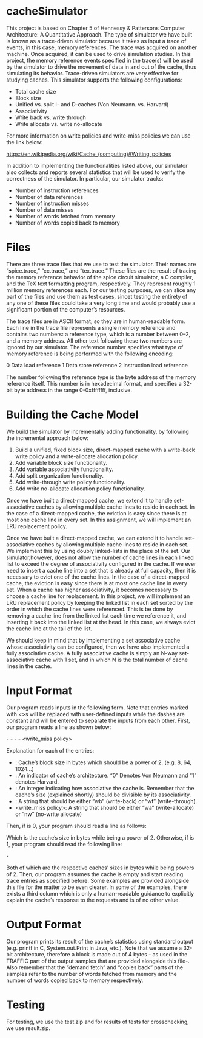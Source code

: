 # cacheSimulator
This project is based on Chapter 5 of Hennessy & Pattersons Computer Architecture: A Quantitative Approach.
The type of simulator we have built is known as a trace-driven simulator because it takes as input a trace of events, in this case, memory references. The trace was acquired on another machine. Once acquired, it can be used to drive simulation studies. In this project, the memory reference events specified in the trace(s) will be used by the simulator to drive the movement of data in and out of the cache, thus simulating its behavior. Trace-driven simulators are very effective for studying caches. This simulator supports the following configurations:

- Total cache size
- Block size
- Unified vs. split I- and D-caches (Von Neumann. vs. Harvard)
- Associativity
- Write back vs. write through
- Write allocate vs. write no-allocate

For more information on write policies and write-miss policies we can use the link below:

https://en.wikipedia.org/wiki/Cache_(computing)#Writing_policies

In addition to implementing the functionalities listed above, our simulator also collects and reports several statistics that will be used to verify the correctness of the simulator. In particular, our simulator tracks:

- Number of instruction references
- Number of data references
- Number of instruction misses
- Number of data misses
- Number of words fetched from memory
- Number of words copied back to memory

# Files

There are three trace files that we use to test the simulator. Their names are “spice.trace,” “cc.trace,” and “tex.trace.” These files are the result of tracing the memory reference behavior of the spice circuit simulator, a C compiler, and the TeX text formatting program, respectively. They represent roughly 1 million memory references each. For our testing purposes, we can slice any part of the files and use them as test cases, sincet testing the entirety of any one of these files could take a very long time and would probably use a significant portion of the computer’s resources.

The trace files are in ASCII format, so they are in human-readable form. Each line in the trace file represents a single memory reference and contains two numbers: a reference type, which is a number between 0–2, and a memory address. All other text following these two numbers are ignored by our simulator. The reference number specifies what type of memory reference is being performed with the following encoding:

0 Data load reference
1 Data store reference
2 Instruction load reference

The number following the reference type is the byte address of the memory reference itself. This number is in hexadecimal format, and specifies a 32-bit byte address in the range 0-0xffffffff, inclusive.

# Building the Cache Model

We build the simulator by incrementally adding functionality, by following the incremental approach below:
1. Build a unified, fixed block size, direct-mapped cache with a write-back write policy and a write-allocate allocation policy.
2. Add variable block size functionality.
3. Add variable associativity functionality.
4. Add split organization functionality.
5. Add write-through write policy functionality.
6. Add write no-allocate allocation policy functionality.

Once we have built a direct-mapped cache, we extend it to handle set-associative caches by allowing multiple cache lines to reside in each set. In the case of a direct-mapped cache, the eviction is easy since there is at most one cache line in every set. In this assignment, we will implement an LRU replacement policy. 

Once we have built a direct-mapped cache, we can extend it to handle set-associative caches by allowing multiple cache lines to reside in each set. We implement this by using doubly linked-lists in the place of the set. Our simulator,however, does not allow the number of cache lines in each linked list to exceed the degree of associativity configured in the cache.
If we ever need to insert a cache line into a set that is already at full capacity, then it is necessary to evict one of the cache lines. In the case of a direct-mapped cache, the eviction is easy since there is at most one cache line in every set. When a cache has higher associativity, it becomes necessary to choose a cache line for replacement. In this project, we will implement an LRU replacement policy by keeping the linked list in each set sorted by the order in which the cache lines were referenced. This is be done by removing a cache line from the linked list each time we reference it, and inserting it back into the linked list at the head. In this case, we always evict the cache line at the tail of the list.

We should keep in mind that by implementing a set associative cache whose associativity can be configured, then we have also implemented a fully associative cache. A fully associative cache is simply an N-way set-associative cache with 1 set, and in which N is the total number of cache lines in the cache.

# Input Format

Our program reads inputs in the following form. Note that entries marked with <>s will be replaced with user-defined inputs while the dashes are constant and will be entered to separate the inputs from each other.
First, our program reads a line as shown below:

<block size> - <unified or separated> - <associativity> - <write policy> - <write_miss policy>

Explanation for each of the entries:
- <block size>: Cache’s block size in bytes which should be a power of 2. (e.g. 8, 64, 1024...)
- <unified or separated>: An indicator of cache’s architecture. “0” Denotes Von Neumann and “1” denotes Harvard.
- <associativity>: An integer indicating how associative the cache is. Remember that the cache’s size (explained shortly) should be divisible by its associativity.
- <write policy>: A string that should be either “wb” (write-back) or “wt” (write-through).
- <write_miss policy>: A string that should be either “wa” (write-allocate) or “nw” (no-write allocate)

Then, if <unified or separated> is 0, your program should read a line as follows:

<unified size>

Which is the cache’s size in bytes while being a power of 2. Otherwise, if <unified or separated> is 1, your program should read the following line:

<instruction cache size> - <data cache size>

Both of which are the respective caches’ sizes in bytes while being powers of 2. Then, our program assumes the cache is empty and start reading trace entries as specified before. Some examples are provided alongside this file for the matter to be even clearer. In some of the examples, there exists a third column which is only a human-readable guidance to explicitly explain the cache’s response to the requests and is of no other value.

# Output Format

Our program prints its result of the cache’s statistics using standard output (e.g. printf in C, System.out.Print in Java, etc.). Note that we assume a 32-bit architecture, therefore a block is made out of 4 bytes - as used in the TRAFFIC part of the output samples that are provided alongside this file-. Also remember that the “demand fetch” and “copies back” parts of the samples refer to the number of words fetched from memory and the number of words copied back to memory respectively.

# Testing
For testing, we use the test.zip and for results of tests for crosschecking, we use result.zip.

